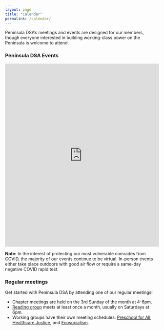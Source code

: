 ```yaml
---
layout: page
title: "Calendar"
permalink: /calendar/
---
```


Peninsula DSA’s meetings and events are designed for our members, though everyone interested in building working-class power on the Peninsula is welcome to attend. 

<div id="upcoming"></div><!--/span-->
<div class="span9">
	<h3>Peninsula DSA Events</h3>
	<iframe src="https://calendar.google.com/calendar/u/0/embed?showTitle=0&mode=AGENDA&height=400&wkst=1&bgcolor=%23ffffff&src=peninsuladsa@gmail.com&color=%23711616&ctz=America/Los_Angeles" style=" border-width:0 " width="100%" height="600" frameborder="0" scrolling="no"></iframe>
</div><!--/span-->

**Note:** In the interest of protecting our most vulnerable comrades from COVID, the majority of our events continue to be virtual. In-person events either take place outdoors with good air flow or require a same-day negative COVID rapid test.

<h3>Regular meetings</h3>
Get started with Peninsula DSA by attending one of our regular meetings!

* Chapter meetings are held on the 3rd Sunday of the month at 4-6pm.
* [Reading group](../reading-group) meets at least once a month, usually on Saturdays at 6pm.
* Working groups have their own meeting schedules: [Preschool for All](../preschool-for-all/), [Healthcare Justice](../healthcare-justice/), and [Ecosocialism](../ecosocialism/).
